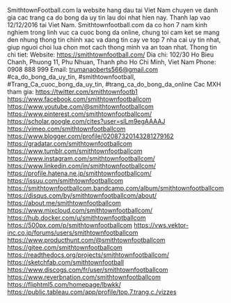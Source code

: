 SmithtownFootball.com la website hang dau tai Viet Nam chuyen ve danh gia cac trang ca do bong da uy tin lau doi nhat hien nay. Thanh lap vao 12/12/2016 tai Viet Nam. Smithtownfootball.com da co hon 7 nam kinh nghiem trong linh vuc ca cuoc bong da online, chung toi cam ket se mang den nhung thong tin chinh xac va dang tin cay ve top 7 nha cai uy tin nhat, giup nguoi choi lua chon mot cach thong minh va an toan nhat.
Thong tin chi tiet:
Website: https://smithtownfootball.com/
Dia chi: 102/30 Ho Bieu Chanh, Phuong 11, Phu Nhuan, Thanh pho Ho Chi Minh, Viet Nam
Phone: 0908 888 999
Email: trumanaoberts566@gmail.com
#ca_do_bong_da_uy_tin, #smithtownfootball, #Trang_Ca_cuoc_bong_da_uy_tin, #trang_ca_do_bong_da_online
Cac MXH tham gia:
https://twitter.com/smithtownfootb1 
https://www.facebook.com/smithtownfootballcom 
https://www.youtube.com/@smithtownfootballcom 
https://www.pinterest.com/smithtownfootballcom/ 
https://scholar.google.com/cites?user=slLm9egAAAAJ 
https://vimeo.com/smithtownfootballcom 
https://www.blogger.com/profile/02087320143281279162 
https://gradatar.com/smithtownfootballcom 
https://www.tumblr.com/smithtownfootballcom 
https://www.instagram.com/smithtownfootballcom/ 
https://www.linkedin.com/in/smithtownfootballcom/ 
https://profile.hatena.ne.jp/smithtownfootballcom/ 
https://issuu.com/smithtownfootballcom 
https://smithtownfootballcom.bandcamp.com/album/smithtownfootballcom 
https://disqus.com/by/smithtownfootballcom/about/ 
https://about.me/smithtownfootballcom 
https://www.mixcloud.com/smithtownfootballcom/ 
https://hub.docker.com/u/smithtownfootballcom 
https://500px.com/p/smithtownfootballcom 
https://vws.vektor-inc.co.jp/forums/users/smithtownfootballcom 
https://www.producthunt.com/@smithtownfootballcom 
https://gitee.com/smithtownfootballcom 
https://readthedocs.org/projects/smithtownfootballcom/ 
https://sketchfab.com/smithtownfootball 
https://www.discogs.com/fr/user/smithtownfootballcom 
https://www.reverbnation.com/smithtownfootballcom 
https://fliphtml5.com/homepage/lbwkk/ 
https://public.tableau.com/app/profile/top.7.trang.c./vizzes 
